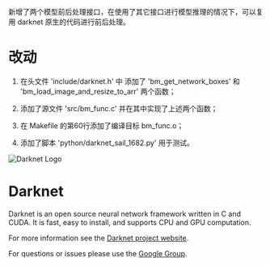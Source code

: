  新增了两个模型前后处理接口，在使用了其它接口进行模型推理的情况下，可以复用 darknet 原生的代码进行前后处理。

# 改动 #
1. 在头文件 'include/darknet.h' 中 添加了 'bm_get_network_boxes' 和 'bm_load_image_and_resize_to_arr' 两个函数；

2. 添加了源文件 'src/bm_func.c' 并在其中实现了上述两个函数；

3. 在 Makefile 的第60行添加了编译目标 bm_func.o；

4. 添加了脚本 'python/darknet_sail_1682.py' 用于测试。

![Darknet Logo](http://pjreddie.com/media/files/darknet-black-small.png)

# Darknet #
Darknet is an open source neural network framework written in C and CUDA. It is fast, easy to install, and supports CPU and GPU computation.

For more information see the [Darknet project website](http://pjreddie.com/darknet).

For questions or issues please use the [Google Group](https://groups.google.com/forum/#!forum/darknet).
